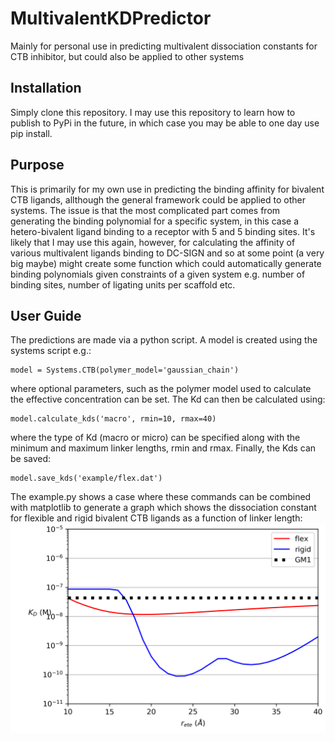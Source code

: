 # MultivalentKDPredictor
Mainly for personal use in predicting multivalent dissociation constants for CTB inhibitor, but could also be applied to other systems
## Installation
Simply clone this repository. I may use this repository to learn how to publish to PyPi in the future, in which case you may be able to one day use pip install.
## Purpose
This is primarily for my own use in predicting the binding affinity for bivalent CTB ligands, allthough the general framework could be applied to other systems. The issue is that the most complicated part comes from generating the binding polynomial for a specific system, in this case a hetero-bivalent ligand binding to a receptor with 5 and 5 binding sites. It's likely that I may use this again, however, for calculating the affinity of various multivalent ligands binding to DC-SIGN and so at some point (a very big maybe) might create some function which could automatically generate binding polynomials given constraints of a given system e.g. number of binding sites, number of ligating units per scaffold etc. 
## User Guide
The predictions are made via a python script. A model is created using the systems script e.g.:
```
model = Systems.CTB(polymer_model='gaussian_chain')
```
where optional parameters, such as the polymer model used to calculate the effective concentration can be set. 
The Kd can then be calculated using:
```
model.calculate_kds('macro', rmin=10, rmax=40)
```
where the type of Kd (macro or micro) can be specified along with the minimum and maximum linker lengths, rmin and rmax.
Finally, the Kds can be saved:
```
model.save_kds('example/flex.dat')
```
The example.py shows a case where these commands can be combined with matplotlib to generate a graph which shows the dissociation constant for flexible and rigid bivalent CTB ligands as a function of linker length:
![](example/plot.png)
